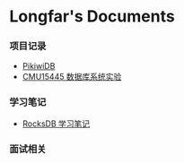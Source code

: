 # Longfar's Documents

### 项目记录
- [PikiwiDB](./projects/pikiwidb/index.md)
- [CMU15445 数据库系统实验](./projects/cmu15445/index.md)

### 学习笔记
- [RocksDB 学习笔记](./notes/rocksdb.md)

### 面试相关
